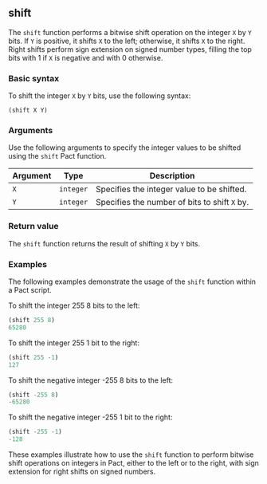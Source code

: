 ## shift
The `shift` function performs a bitwise shift operation on the integer `X` by `Y` bits. If `Y` is positive, it shifts `X` to the left; otherwise, it shifts `X` to the right. Right shifts perform sign extension on signed number types, filling the top bits with 1 if `X` is negative and with 0 otherwise.

### Basic syntax

To shift the integer `X` by `Y` bits, use the following syntax:

`(shift X Y)`

### Arguments

Use the following arguments to specify the integer values to be shifted using the `shift` Pact function.

| Argument | Type | Description |
| --- | --- | --- |
| `X` | `integer` | Specifies the integer value to be shifted. |
| `Y` | `integer` | Specifies the number of bits to shift `X` by. |

### Return value

The `shift` function returns the result of shifting `X` by `Y` bits.

### Examples

The following examples demonstrate the usage of the `shift` function within a Pact script.

To shift the integer 255 8 bits to the left:

```lisp
(shift 255 8)
65280
```

To shift the integer 255 1 bit to the right:

```lisp
(shift 255 -1)
127
```

To shift the negative integer -255 8 bits to the left:

```lisp
(shift -255 8)
-65280
```

To shift the negative integer -255 1 bit to the right:

```lisp
(shift -255 -1)
-128
```

These examples illustrate how to use the `shift` function to perform bitwise shift operations on integers in Pact, either to the left or to the right, with sign extension for right shifts on signed numbers.
